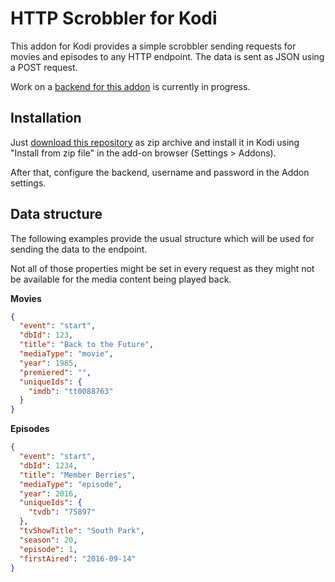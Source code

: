 # HTTP Scrobbler for Kodi

This addon for Kodi provides a simple scrobbler sending requests for movies and episodes to any HTTP endpoint. The data is sent as JSON using a POST request.

Work on a [backend for this addon](https://github.com/Programie/Tracky) is currently in progress.

## Installation

Just [download this repository](https://github.com/Programie/KodiAddon-HttpScrobbler/archive/refs/heads/main.zip) as zip archive and install it in Kodi using "Install from zip file" in the add-on browser (Settings > Addons).

After that, configure the backend, username and password in the Addon settings.

## Data structure

The following examples provide the usual structure which will be used for sending the data to the endpoint.

Not all of those properties might be set in every request as they might not be available for the media content being played back.

**Movies**

```json
{
  "event": "start",
  "dbId": 123,
  "title": "Back to the Future",
  "mediaType": "movie",
  "year": 1985,
  "premiered": "",
  "uniqueIds": {
    "imdb": "tt0088763"
  }
}
```

**Episodes**

```json
{
  "event": "start",
  "dbId": 1234,
  "title": "Member Berries",
  "mediaType": "episode",
  "year": 2016,
  "uniqueIds": {
    "tvdb": "75897"
  },
  "tvShowTitle": "South Park",
  "season": 20,
  "episode": 1,
  "firstAired": "2016-09-14"
}
```
